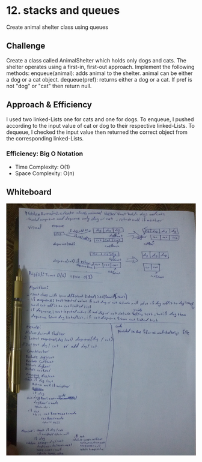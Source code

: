 # 12. stacks and queues

Create animal shelter class using queues

## Challenge

Create a class called AnimalShelter which holds only dogs and cats. The shelter operates using a first-in, first-out approach.
Implement the following methods:
enqueue(animal): adds animal to the shelter. animal can be either a dog or a cat object.
dequeue(pref): returns either a dog or a cat. If pref is not "dog" or "cat" then return null.

## Approach & Efficiency

I used two linked-Lists one for cats and one for dogs. To enqueue, I pushed according to the input value of cat or dog to their respective linked-Lists. To dequeue, I checked the input value then returned the correct object from the corresponding linked-Lists.

### Efficiency: Big O Notation

- Time Complexity: O(1)
- Space Complexity: O(n)

## Whiteboard

![fifo Queues](../../assets/fifo-ch12.jpg)
